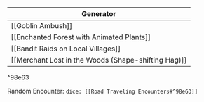 | Generator |
| ---- |
| [[Goblin Ambush]] |
| [[Enchanted Forest with Animated Plants]] |
| [[Bandit Raids on Local Villages]] |
| [[Merchant Lost in the Woods (Shape-shifting Hag)]] |
^98e63

Random Encounter: `dice: [[Road Traveling Encounters#^98e63]]`